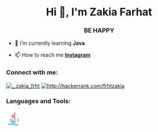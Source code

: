 <h1 align="center">Hi 👋, I'm Zakia Farhat</h1>
<h3 align="center">BE HAPPY</h3>

- 🌱 I’m currently learning **Java**

- 📫 How to reach me **[Instagram](_.zakia_frht)**

<h3 align="left">Connect with me:</h3>
<p align="left">
<a href="https://instagram.com/_.zakia_frht" target="blank"><img align="center" src="https://raw.githubusercontent.com/rahuldkjain/github-profile-readme-generator/master/src/images/icons/Social/instagram.svg" alt="_.zakia_frht" height="30" width="40" /></a>
<a href="https://www.hackerrank.com/http://hackerrank.com/frhtzakia" target="blank"><img align="center" src="https://raw.githubusercontent.com/rahuldkjain/github-profile-readme-generator/master/src/images/icons/Social/hackerrank.svg" alt="http://hackerrank.com/frhtzakia" height="30" width="40" /></a>
</p>

<h3 align="left">Languages and Tools:</h3>
<p align="left"> <a href="https://www.java.com" target="_blank" rel="noreferrer"> <img src="https://raw.githubusercontent.com/devicons/devicon/master/icons/java/java-original.svg" alt="java" width="40" height="40"/> </a> </p>
